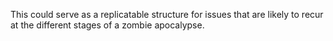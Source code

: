 This could serve as a replicatable structure for issues that are likely to recur at the different stages of a zombie apocalypse.
